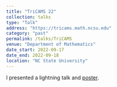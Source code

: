 ```yaml
---
title: "TriCAMS 22"
collection: talks
type: "Talk"
address: "https://tricams.math.ncsu.edu"
category: "past"
permalink: /talks/TriCAMS
venue: "Department of Mathematics"
date_start: 2022-09-17
date_end: 2022-09-18
location: "NC State University"
---
```


I presented a lightning talk and [poster](https://tricams.math.ncsu.edu/files/TriCAMS_2022_Poster_Abstracts.pdf).
